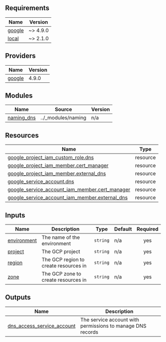 <!-- BEGIN_TF_DOCS -->
## Requirements

| Name | Version |
|------|---------|
| <a name="requirement_google"></a> [google](#requirement\_google) | ~> 4.9.0 |
| <a name="requirement_local"></a> [local](#requirement\_local) | ~> 2.1.0 |

## Providers

| Name | Version |
|------|---------|
| <a name="provider_google"></a> [google](#provider\_google) | 4.9.0 |

## Modules

| Name | Source | Version |
|------|--------|---------|
| <a name="module_naming_dns"></a> [naming\_dns](#module\_naming\_dns) | ../_modules/naming | n/a |

## Resources

| Name | Type |
|------|------|
| [google_project_iam_custom_role.dns](https://registry.terraform.io/providers/hashicorp/google/latest/docs/resources/project_iam_custom_role) | resource |
| [google_project_iam_member.cert_manager](https://registry.terraform.io/providers/hashicorp/google/latest/docs/resources/project_iam_member) | resource |
| [google_project_iam_member.external_dns](https://registry.terraform.io/providers/hashicorp/google/latest/docs/resources/project_iam_member) | resource |
| [google_service_account.dns](https://registry.terraform.io/providers/hashicorp/google/latest/docs/resources/service_account) | resource |
| [google_service_account_iam_member.cert_manager](https://registry.terraform.io/providers/hashicorp/google/latest/docs/resources/service_account_iam_member) | resource |
| [google_service_account_iam_member.external_dns](https://registry.terraform.io/providers/hashicorp/google/latest/docs/resources/service_account_iam_member) | resource |

## Inputs

| Name | Description | Type | Default | Required |
|------|-------------|------|---------|:--------:|
| <a name="input_environment"></a> [environment](#input\_environment) | The name of the environment | `string` | n/a | yes |
| <a name="input_project"></a> [project](#input\_project) | The GCP project | `string` | n/a | yes |
| <a name="input_region"></a> [region](#input\_region) | The GCP region to create resources in | `string` | n/a | yes |
| <a name="input_zone"></a> [zone](#input\_zone) | The GCP zone to create resources in | `string` | n/a | yes |

## Outputs

| Name | Description |
|------|-------------|
| <a name="output_dns_access_service_account"></a> [dns\_access\_service\_account](#output\_dns\_access\_service\_account) | The service account with permissions to manage DNS records |
<!-- END_TF_DOCS -->